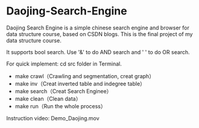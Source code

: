 # Daojing-Search-Engine
Daojing Search Engine is a simple chinese search engine and browser for data structure course, based on CSDN blogs. This is the final project of my data structure course.

It supports bool search. Use '&' to do AND search and ' ' to do OR search.

For quick implement:
cd src folder in Terminal.
- make crawl（Crawling and segmentation, creat graph）
- make inv（Creat inverted table and indegree table）
- make search（Creat Search Enginee）
- make clean（Clean data）
- make run（Run the whole process）

Instruction video: Demo_Daojing.mov
